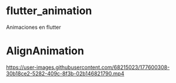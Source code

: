 # flutter_animation

Animaciones en flutter 

# AlignAnimation



  https://user-images.githubusercontent.com/68215023/177600308-30b18ce2-5282-409c-8f3b-02b146821790.mp4

